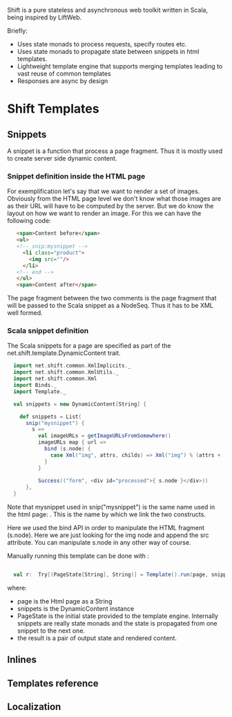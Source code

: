 Shift is a pure stateless and asynchronous web toolkit written in Scala, being inspired by LiftWeb.

Briefly:

- Uses state monads to process requests, specify routes etc.
- Uses state monads to propagate state between snippets in html templates.
- Lightweight template engine that supports merging templates leading to vast reuse of common templates
- Responses are async by design

# Shift Templates

## Snippets
   
   A snippet is a function that process a page fragment. Thus it is mostly used to create server side dynamic content.
   
### Snippet definition inside the HTML page
For exemplification let's say that we want to render a set of images. Obviously from the HTML page level we don't know what those images are as their URL will have to be computed by the server. But we do know the layout on how we want to render an image. For this we can have the following code:

```html
   <span>Content before</span>
   <ul>
   <!-- snip:mysnippet -->
     <li class="product">
       <img src=""/>
     </li>
   <!-- end -->
   </ul>
   <span>Content after</span>
```   
The page fragment between the two comments is the page fragment that will be passed to the Scala snippet as a NodeSeq. Thus it has to be XML well formed.

### Scala snippet definition
   The Scala snippets for a page are specified as part of the net.shift.template.DynamicContent trait.
   
```scala
  import net.shift.common.XmlImplicits._
  import net.shift.common.XmlUtils._
  import net.shift.common.Xml
  import Binds._
  import Template._

  val snippets = new DynamicContent[String] {

    def snippets = List(
      snip("mysnippet") {
        s =>
          val imageURLs = getImageURLsFromSomewhere()
          imageURLs map { url => 
            bind (s.node) {
              case Xml("img", attrs, childs) => Xml("img") % (attrs + ("src", url))
            }
          }
          
          Success(("form", <div id="processed">{ s.node }</div>))
      },
  }

```
Note that mysnippet used in snip("mysnippet") is the same name used in the html page: <!-- snip:mysnippet -->. This is the name by which we link the two constructs.

Here we used the bind API in order to manipulate the HTML fragment (s.node). Here we are just looking for the img node and append the src attribute. You can manipulate s.node in any other way of course.

Manually running this template can be done with :

```scala

  val r:  Try[(PageState[String], String)] = Template().run(page, snippets, PageState("", Language("en"), None))

```
where:
- page is the Html page as a String
- snippets is the DynamicContent instance
- PageState is the initial state provided to the template engine. Internally snippets are really state monads and the state is propagated from one snippet to the next one.
- the result is a pair of output state and rendered content.




## Inlines
## Templates reference
## Localization
